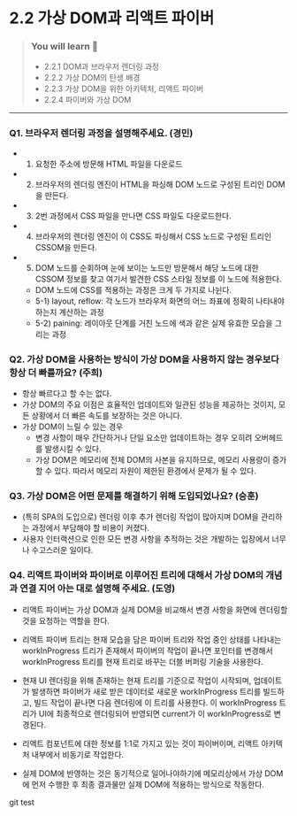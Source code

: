 # 2.2 가상 DOM과 리액트 파이버

> ### You will learn 🤔
>- 2.2.1 DOM과 브라우저 렌더링 과정
>- 2.2.2 가상 DOM의 탄생 배경
>- 2.2.3 가상 DOM을 위한 아키텍처, 리액트 파이버
>- 2.2.4 파이버와 가상 DOM

---

### Q1. 브라우저 렌더링 과정을 설명해주세요. (경민)
- 1) 요청한 주소에 방문해 HTML 파일을 다운로드
- 2) 브라우저의 렌더링 엔진이 HTML을 파싱해 DOM 노드로 구성된 트리인 DOM을 만든다.
- 3) 2번 과정에서 CSS 파일을 만나면 CSS 파일도 다운로드한다.
- 4) 브라우저의 렌더링 엔진이 이 CSS도 파싱해서 CSS 노드로 구성된 트리인 CSSOM을 만든다.
- 5) DOM 노드를 순회하며 눈에 보이는 노드만 방문해서 해당 노드에 대한 CSSOM 정보를 찾고 여기서 발견한 CSS 스타일 정보를 이 노드에 적용한다.
    - DOM 노드에 CSS를 적용하는 과정은 크게 두 가지로 나뉜다.
    - 5-1) layout, reflow: 각 노드가 브라우저 화면의 어느 좌표에 정확히 나타내야 하는지 계산하는 과정
    - 5-2) paining: 레이아웃 단계를 거친 노드에 색과 같은 실제 유효한 모습을 그리는 과정

### Q2. 가상 DOM을 사용하는 방식이 가상 DOM을 사용하지 않는 경우보다 항상 더 빠를까요? (주희)
- 항상 빠르다고 할 수는 없다.
- 가상 DOM의 주요 이점은 효율적인 업데이트와 일관된 성능을 제공하는 것이지, 모든 상황에서 더 빠른 속도를 보장하는 것은 아니다.
- 가상 DOM이 느릴 수 있는 경우
    - 변경 사항이 매우 간단하거나 단일 요소만 업데이트하는 경우 오히려 오버헤드를 발생시킬 수 있다.
    - 가상 DOM은 메모리에 전체 DOM의 사본을 유지하므로, 메모리 사용량이 증가할 수 있다. 따라서 메모리 자원이 제한된 환경에서 문제가 될 수 있다.

### Q3. 가상 DOM은 어떤 문제를 해결하기 위해 도입되었나요? (승훈)
- (특히 SPA의 도입으로) 렌더링 이후 추가 렌더링 작업이 많아지며 DOM을 관리하는 과정에서 부담해야 할 비용이 커졌다.
- 사용자 인터랙션으로 인한 모든 변경 사항을 추적하는 것은 개발하는 입장에서 너무나 수고스러운 일이다.

### Q4. 리액트 파이버와 파이버로 이루어진 트리에 대해서 가상 DOM의 개념과 연결 지어 아는 대로 설명해 주세요. (도영)
- 리액트 파이버는 가상 DOM과 실제 DOM을 비교해서 변경 사항을 화면에 렌더링할 것을 요청하는 역할을 한다.
- 리액트 파이버 트리는 현재 모습을 담은 파이버 트리와 작업 중인 상태를 나타내는 workInProgress 트리가 존재해서 파이버의 작업이 끝나면 포인터를 변경해서 workInProgress 트리를 현재 트리로 바꾸는 더블 버퍼링 기술을 사용한다.
- 현재 UI 렌더링을 위해 존재하는 현재 트리를 기준으로 작업이 시작되며, 업데이트가 발생하면 파이버가 새로 받은 데이터로 새로운 workInProgress 트리를 빌드하고, 빌드 작업이 끝나면 다음 렌더링에 이 트리를 사용한다. 이 workInProgress 트리가 UI에 최종적으로 렌더링되어 반영되면 current가 이 workInProgress로 변경된다.

- 리액트 컴포넌트에 대한 정보를 1:1로 가지고 있는 것이 파이버이며, 리액트 아키텍처 내부에서 비동기로 작업한다.
- 실제 DOM에 반영하는 것은 동기적으로 일어나야하기에 메모리상에서 가상 DOM에 먼저 수행한 후 최종 결과물만 실제 DOM에 적용하는 방식으로 작동한다.

git test